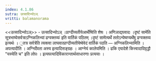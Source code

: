 ```yaml
---
index: 4.1.86
sutra: उत्सादिभ्योऽञ्
vritti: balamanorama
---
```


<<उत्सादिभ्योऽञ्>> - उत्सादिभ्योऽञ् ।प्राग्दीव्यतीयेआर्थेष्वि॑ति शेषः । अणिञाद्यपवादः ।दृष्टं सामे॑ति सूत्रभाष्येसर्वत्राऽग्निकलिभ्यां ढग्वक्तव्यः॑ इति वार्तिकं पठितम् ।दृष्टं सामे॑त्यर्थे ततोऽन्येष्वप्यर्थेषु ढग्वक्तव्य इत्यर्थः । ॒तत्र सर्वत्रे॑ति त्यक्त्वा लाघवात्प्राग्दीव्यतीयेष्वेवेदं वार्तिकं पठति — अग्निकलिभ्यामिति । अपत्यादीति । अग्निर्देवता अस्य इत्यादिसङ्ग्रहः । आग्नेयं कालेयमिति । ढकि एयादेशे कित्त्वादादिवृद्धौ "यस्येति च" इति लोपः । इत्यपत्यादिविकारान्तार्थसाधारणाः प्रत्ययाः । 